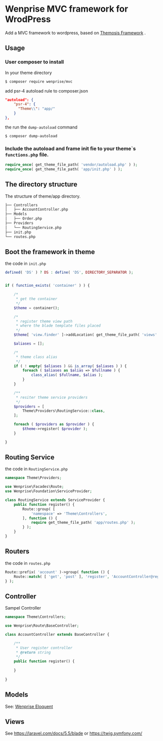 # Wenprise MVC framework for WrodPress

Add a MVC framework to wordpress, based on [Themosis Framework](https://framework.themosis.com/) .

## Usage

### User composer to install

In your theme directory

```bash
$ composer require wenprise/mvc
```

add psr-4 autoload rule to composer.json

```json
"autoload": {
    "psr-4": {
      "Theme\\": "app/"
    }
},
```

the run the `dump-autoload` command 

```bash
$ composer dump-autoload
```

### Include the autoload and frame init fie to your theme\`s `functions.php` file.

```php
require_once( get_theme_file_path( 'vendor/autoload.php' ) );
require_once( get_theme_file_path( 'app/init.php' ) );
```

## The directory structure

The structure of theme/app directory.

```bash
├── Controllers
│   ├── AccountController.php
├── Models
│   ├── Order.php
├── Providers
│   └── RoutingService.php
├── init.php
└── routes.php
```

## Boot the framework in theme

the code in `init.php`

```php
defined( 'DS' ) ? DS : define( 'DS', DIRECTORY_SEPARATOR );


if ( function_exists( 'container' ) ) {

	/*
	 * get the container
	 */
	$theme = container();

	/*
	 * register theme view path
	 * where the blade template files placed
	 */
	$theme[ 'view.finder' ]->addLocation( get_theme_file_path( 'views' ) );

	$aliases = [];

	/*
	 * theme class alias
	 */
	if ( ! empty( $aliases ) && is_array( $aliases ) ) {
		foreach ( $aliases as $alias => $fullname ) {
			class_alias( $fullname, $alias );
		}
	}

	/**
	 * resiter theme service providers
	 */
	$providers = [
		Theme\Providers\RoutingService::class,
	];

	foreach ( $providers as $provider ) {
		$theme->register( $provider );
	}

}
```

## Routing Service 

the code in `RoutingService.php`

```php
namespace Theme\Providers;

use Wenprise\Facades\Route;
use Wenprise\Foundation\ServiceProvider;

class RoutingService extends ServiceProvider {
	public function register() {
		Route::group( [
			'namespace' => 'Theme\Controllers',
		], function () {
			require get_theme_file_path( 'app/routes.php' );
		} );
	}
}
```

## Routers

the code in `routes.php`

```php
Route::prefix( 'account' )->group( function () {
	Route::match( [ 'get', 'post' ], 'register', 'AccountController@register' );
} );
```

## Controller

Sampel Controller

```php
namespace Theme\Controllers;

use Wenprise\Route\BaseController;

class AccountController extends BaseController {

	/**
	 * User register controller
	 * @return string
	 */
	public function register() {
	
	}
	
}
```

## Models

See: [Wenprise Eloquent](https://github.com/iwillhappy1314/wenprise-eloquent)

## Views

See https://laravel.com/docs/5.5/blade or https://twig.symfony.com/

